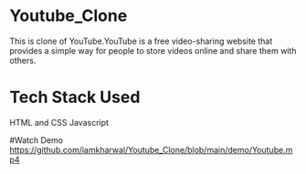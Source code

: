 # Youtube_Clone
This is clone of YouTube.YouTube is a free video-sharing website that provides a simple way for people to store videos online and share them with others.

# Tech Stack Used
HTML and CSS
Javascript

#Watch Demo
https://github.com/iamkharwal/Youtube_Clone/blob/main/demo/Youtube.mp4
